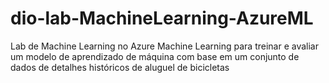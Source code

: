 # dio-lab-MachineLearning-AzureML
Lab de Machine Learning  no Azure Machine Learning para treinar e avaliar um modelo de aprendizado de máquina com base em um conjunto de dados de detalhes históricos de aluguel de bicicletas
